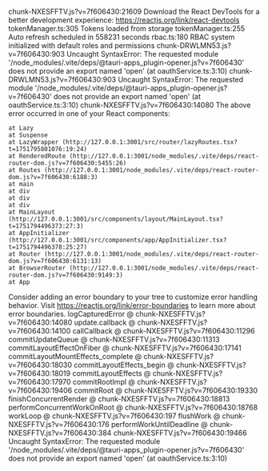 chunk-NXESFFTV.js?v=7f606430:21609 Download the React DevTools for a better development experience: https://reactjs.org/link/react-devtools
tokenManager.ts:305 Tokens loaded from storage
tokenManager.ts:255 Auto refresh scheduled in 558231 seconds
rbac.ts:180 RBAC system initialized with default roles and permissions
chunk-DRWLMN53.js?v=7f606430:903 Uncaught SyntaxError: The requested module '/node_modules/.vite/deps/@tauri-apps_plugin-opener.js?v=7f606430' does not provide an export named 'open' (at oauthService.ts:3:10)
chunk-DRWLMN53.js?v=7f606430:903 Uncaught SyntaxError: The requested module '/node_modules/.vite/deps/@tauri-apps_plugin-opener.js?v=7f606430' does not provide an export named 'open' (at oauthService.ts:3:10)
chunk-NXESFFTV.js?v=7f606430:14080 The above error occurred in one of your React components:

    at Lazy
    at Suspense
    at LazyWrapper (http://127.0.0.1:3001/src/router/lazyRoutes.tsx?t=1751795801076:19:24)
    at RenderedRoute (http://127.0.0.1:3001/node_modules/.vite/deps/react-router-dom.js?v=7f606430:5455:26)
    at Routes (http://127.0.0.1:3001/node_modules/.vite/deps/react-router-dom.js?v=7f606430:6188:3)
    at main
    at div
    at div
    at div
    at MainLayout (http://127.0.0.1:3001/src/components/layout/MainLayout.tsx?t=1751794496373:27:3)
    at AppInitializer (http://127.0.0.1:3001/src/components/app/AppInitializer.tsx?t=1751794496378:25:27)
    at Router (http://127.0.0.1:3001/node_modules/.vite/deps/react-router-dom.js?v=7f606430:6131:13)
    at BrowserRouter (http://127.0.0.1:3001/node_modules/.vite/deps/react-router-dom.js?v=7f606430:9149:3)
    at App

Consider adding an error boundary to your tree to customize error handling behavior.
Visit https://reactjs.org/link/error-boundaries to learn more about error boundaries.
logCapturedError @ chunk-NXESFFTV.js?v=7f606430:14080
update.callback @ chunk-NXESFFTV.js?v=7f606430:14100
callCallback @ chunk-NXESFFTV.js?v=7f606430:11296
commitUpdateQueue @ chunk-NXESFFTV.js?v=7f606430:11313
commitLayoutEffectOnFiber @ chunk-NXESFFTV.js?v=7f606430:17141
commitLayoutMountEffects_complete @ chunk-NXESFFTV.js?v=7f606430:18030
commitLayoutEffects_begin @ chunk-NXESFFTV.js?v=7f606430:18019
commitLayoutEffects @ chunk-NXESFFTV.js?v=7f606430:17970
commitRootImpl @ chunk-NXESFFTV.js?v=7f606430:19406
commitRoot @ chunk-NXESFFTV.js?v=7f606430:19330
finishConcurrentRender @ chunk-NXESFFTV.js?v=7f606430:18813
performConcurrentWorkOnRoot @ chunk-NXESFFTV.js?v=7f606430:18768
workLoop @ chunk-NXESFFTV.js?v=7f606430:197
flushWork @ chunk-NXESFFTV.js?v=7f606430:176
performWorkUntilDeadline @ chunk-NXESFFTV.js?v=7f606430:384
chunk-NXESFFTV.js?v=7f606430:19466 Uncaught SyntaxError: The requested module '/node_modules/.vite/deps/@tauri-apps_plugin-opener.js?v=7f606430' does not provide an export named 'open' (at oauthService.ts:3:10)
